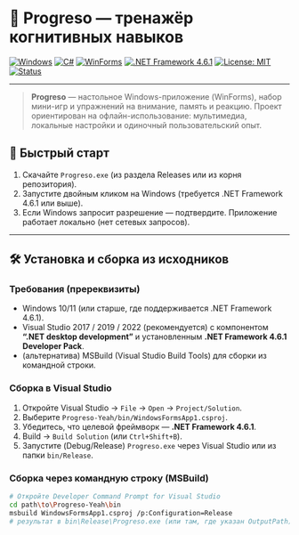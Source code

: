 # 📘 Progreso — тренажёр когнитивных навыков

[![Windows](https://img.shields.io/badge/Platform-Windows-blue?logo=windows)](https://www.microsoft.com/windows)
[![C\#](https://img.shields.io/badge/Language-C%23-239120?logo=c-sharp)](https://docs.microsoft.com/dotnet/csharp/)
[![WinForms](https://img.shields.io/badge/UI-WinForms-0078D7)](https://docs.microsoft.com/dotnet/desktop/winforms/)
[![.NET Framework 4.6.1](https://img.shields.io/badge/.NET-4.6.1-brightgreen)](https://dotnet.microsoft.com/)
[![License: MIT](https://img.shields.io/badge/License-MIT-yellow.svg)](./LICENSE)
[![Status](https://img.shields.io/badge/status-active-brightgreen)](#)

---

> **Progreso** — настольное Windows-приложение (WinForms), набор мини-игр и упражнений на внимание, память и реакцию. Проект ориентирован на офлайн-использование: мультимедиа, локальные настройки и одиночный пользовательский опыт.


## 🧭 Быстрый старт
1. Скачайте `Progreso.exe` (из раздела Releases или из корня репозитория).
2. Запустите двойным кликом на Windows (требуется .NET Framework 4.6.1 или выше).
3. Если Windows запросит разрешение — подтвердите. Приложение работает локально (нет сетевых запросов).

---

## 🛠️ Установка и сборка из исходников

### Требования (пререквизиты)
- Windows 10/11 (или старше, где поддерживается .NET Framework 4.6.1).
- Visual Studio 2017 / 2019 / 2022 (рекомендуется) с компонентом **“.NET desktop development”** и установленным **.NET Framework 4.6.1 Developer Pack**.
- (альтернатива) MSBuild (Visual Studio Build Tools) для сборки из командной строки.


### Сборка в Visual Studio
1. Откройте Visual Studio → `File` → `Open` → `Project/Solution`.
2. Выберите `Progreso-Yeah/bin/WindowsFormsApp1.csproj`.
3. Убедитесь, что целевой фреймворк — **.NET Framework 4.6.1**.
4. Build → `Build Solution` (или `Ctrl+Shift+B`).
5. Запустите (Debug/Release) `Progreso.exe` через Visual Studio или из папки `bin/Release`.

### Сборка через командную строку (MSBuild)
```bash
# Откройте Developer Command Prompt for Visual Studio
cd path\to\Progreso-Yeah\bin
msbuild WindowsFormsApp1.csproj /p:Configuration=Release
# результат в bin\Release\Progreso.exe (или там, где указан OutputPath)
